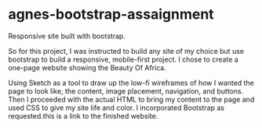 # agnes-bootstrap-assaignment

Responsive site built with bootstrap.

So for this project, I was instructed to build any site of my choice but use bootstrap to build a responsive, mobile-first project. I chose to create a one-page website showing the Beauty Of Africa.

Using Sketch as a tool to draw up the low-fi wireframes of how I wanted the page to look like, the content, image placement, navigation, and buttons.
Then I proceeded with the actual HTML to bring my content to the page and used CSS to give my site life and color. I incorporated Bootstrap as requested.this is a link to the finished website.

